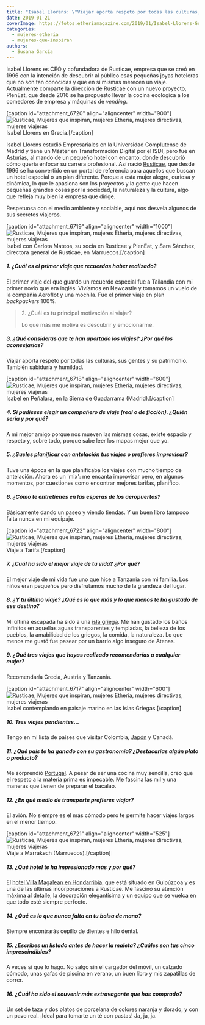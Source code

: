 ```yaml
---
title: "Isabel Llorens: \"Viajar aporta respeto por todas las culturas, sus gentes y su patrimonio\""
date: 2019-01-21
coverImage: https://fotos.etheriamagazine.com/2019/01/Isabel-Llorens-Grecia.jpg
categories: 
  - mujeres-etheria
  - mujeres-que-inspiran
authors: 
  - Susana García
---
```


Isabel Llorens es CEO y cofundadora de Rusticae, empresa que se creó en 1996 con la intención de descubrir al público esas pequeñas joyas hoteleras que no son tan conocidas y que en sí mismas merecen un viaje. Actualmente comparte la dirección de Rusticae con un nuevo proyecto, PlenEat, que desde 2016 se ha propuesto llevar la cocina ecológica a los comedores de empresa y máquinas de _vending_.

\[caption id="attachment\_6720" align="aligncenter" width="900"\]![Rusticae, Mujeres que inspiran, mujeres Etheria, mujeres directivas, mujeres viajeras](https://fotos.etheriamagazine.com/2019/01/Isabel-Llorens-Grecia.jpg "Isabel Llorens en Grecia.") Isabel Llorens en Grecia.\[/caption\]

Isabel Llorens estudió Empresariales en la Universidad Complutense de Madrid y tiene un Máster en Transformación Digital por el ISDI, pero fue en Asturias, al mando de un pequeño hotel con encanto, donde descubrió cómo quería enfocar su carrera profesional. Así nació [Rusticae](https://www.rusticae.es), que desde 1996 se ha convertido en un portal de referencia para aquellos que buscan un hotel especial o un plan diferente. Porque a esta mujer alegre, curiosa y dinámica, lo que le apasiona son los proyectos y la gente que hacen pequeñas grandes cosas por la sociedad, la naturaleza y la cultura, algo que refleja muy bien la empresa que dirige.

Respetuosa con el medio ambiente y sociable, aquí nos desvela algunos de sus secretos viajeros.

\[caption id="attachment\_6719" align="aligncenter" width="1000"\]![Rusticae, Mujeres que inspiran, mujeres Etheria, mujeres directivas, mujeres viajeras](https://fotos.etheriamagazine.com/2019/01/Isabel-Llorens-equipo-Rusticae.jpg "Isabel con Carlota Mateos, su socia en Rusticae y Pleneat, y Sara Sánchez, directora general de Rusticae, en Marruecos.") Isabel con Carlota Mateos, su socia en Rusticae y PlenEat, y Sara Sánchez, directora general de Rusticae, en Marruecos.\[/caption\]

##### 1\. ¿Cuál es el primer viaje que recuerdas haber realizado?

El primer viaje del que guardo un recuerdo especial fue a Tailandia con mi primer novio que era inglés. Vivíamos en Newcastle y tomamos un vuelo de la compañía Aeroflot y una mochila. Fue el primer viaje en plan _backpackers_ 100%.

> 2\. ¿Cuál es tu principal motivación al viajar?
> 
> Lo que más me motiva es descubrir y emocionarme.

##### 3\. ¿Qué consideras que te han aportado los viajes? ¿Por qué los aconsejarías?

Viajar aporta respeto por todas las culturas, sus gentes y su patrimonio. También sabiduría y humildad.

\[caption id="attachment\_6718" align="aligncenter" width="600"\]![Rusticae, Mujeres que inspiran, mujeres Etheria, mujeres directivas, mujeres viajeras](https://fotos.etheriamagazine.com/2019/01/Isabel-llorens-Cumbre-de-Peñalara.jpg "Isabel en Peñalara, en la Sierra de Guadarrama (Madrid).") Isabel en Peñalara, en la Sierra de Guadarrama (Madrid).\[/caption\]

##### 4\. Si pudieses elegir un compañero de viaje (real o de ficción). ¿Quién sería y por qué?

A mi mejor amigo porque nos mueven las mismas cosas, existe espacio y respeto y, sobre todo, porque sabe leer los mapas mejor que yo.

##### 5\. ¿Sueles planificar con antelación tus viajes o prefieres improvisar?

Tuve una época en la que planificaba los viajes con mucho tiempo de antelación. Ahora es un 'mix': me encanta improvisar pero, en algunos momentos, por cuestiones como encontrar mejores tarifas, planifico.

##### 6\. ¿Cómo te entretienes en las esperas de los aeropuertos?

Básicamente dando un paseo y viendo tiendas. Y un buen libro tampoco falta nunca en mi equipaje.

\[caption id="attachment\_6722" align="aligncenter" width="800"\]![Rusticae, Mujeres que inspiran, mujeres Etheria, mujeres directivas, mujeres viajeras](https://fotos.etheriamagazine.com/2019/01/Isabel-Llorens-Tarifa.jpg "Viaje a Tarifa.") Viaje a Tarifa.\[/caption\]

##### 7\. ¿Cuál ha sido el mejor viaje de tu vida? ¿Por qué?

El mejor viaje de mi vida fue uno que hice a Tanzania con mi familia. Los niños eran pequeños pero disfrutamos mucho de la grandeza del lugar.

##### 8\. ¿Y tu último viaje? ¿Qué es lo que más y lo que menos te ha gustado de ese destino?

Mi última escapada ha sido a una [isla griega](https://etheriamagazine.com/2019/01/03/que-visitar-crucero-por-islas-griegas/). Me han gustado los baños infinitos en aquellas aguas transparentes y templadas, la belleza de los pueblos, la amabilidad de los griegos, la comida, la naturaleza. Lo que menos me gustó fue pasear por un barrio algo inseguro de Atenas.

##### 9\. ¿Qué tres viajes que hayas realizado recomendarías a cualquier mujer?

Recomendaría Grecia, Austria y Tanzania.

\[caption id="attachment\_6717" align="aligncenter" width="600"\]![Rusticae, Mujeres que inspiran, mujeres Etheria, mujeres directivas, mujeres viajeras](https://fotos.etheriamagazine.com/2019/01/Isabe-Llorens-Islas-griegas.jpg "Isabel contemplando en paisaje marino en las Islas Griegas.") Isabel contemplando en paisaje marino en las Islas Griegas.\[/caption\]

##### 10\. Tres viajes pendientes…

Tengo en mi lista de países que visitar Colombia, [Japón](https://etheriamagazine.com/2018/10/09/que-comer-en-japon/) y Canadá.

##### 11\. ¿Qué país te ha ganado con su gastronomía? ¿Destacarías algún plato o producto?

Me sorprendió [Portugal](https://etheriamagazine.com/2018/10/30/12-miradores-para-exprimir-lisboa/). A pesar de ser una cocina muy sencilla, creo que el respeto a la materia prima es impecable. Me fascina las mil y una maneras que tienen de preparar el bacalao.

##### 12\. ¿En qué medio de transporte prefieres viajar?

El avión. No siempre es el más cómodo pero te permite hacer viajes largos en el menor tiempo.

\[caption id="attachment\_6721" align="aligncenter" width="525"\]![Rusticae, Mujeres que inspiran, mujeres Etheria, mujeres directivas, mujeres viajeras](https://fotos.etheriamagazine.com/2019/01/Isabel-Llorens-Marrakech.jpg "Viaje a Marrakech (Marruecos).") Viaje a Marrakech (Marruecos).\[/caption\]

##### 13\. ¿Qué hotel te ha impresionado más y por qué?

El [hotel Villa Magalean en Hondarribia](https://www.villamagalean.com/es/), que está situado en Guipúzcoa y es una de las últimas incorporaciones a Rusticae. Me fascinó su atención máxima al detalle, la decoración elegantísima y un equipo que se vuelca en que todo esté siempre perfecto.

##### 14\. ¿Qué es lo que nunca falta en tu bolsa de mano?

Siempre encontrarás cepillo de dientes e hilo dental.

##### 15\. ¿Escribes un listado antes de hacer la maleta? ¿Cuáles son tus cinco imprescindibles?

A veces sí que lo hago. No salgo sin el cargador del móvil, un calzado cómodo, unas gafas de piscina en verano, un buen libro y mis zapatillas de correr.

##### 16\. ¿Cuál ha sido el souvenir más extravagante que has comprado?

Un set de taza y dos platos de porcelana de colores naranja y dorado, y con un pavo real. ¡Ideal para tomarte un té con pastas! Ja, ja, ja.
